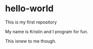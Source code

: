 # hello-world
This is my first repository

My name is Kristin and I program for fun.

This isnew to me though.
